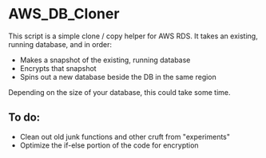 # AWS_DB_Cloner

This script is a simple clone / copy helper for AWS RDS. It takes an existing, running database, and in order:

* Makes a snapshot of the existing, running database
* Encrypts that snapshot
* Spins out a new database beside the DB in the same region

Depending on the size of your database, this could take some time. 

## To do:

* Clean out old junk functions and other cruft from "experiments"
* Optimize the if-else portion of the code for encryption
